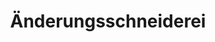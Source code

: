 ---
title: "Änderungsschneiderei"
url: /wien/aenderungsschneiderei-am-heidjoechl/
shop: Schneiderei
---